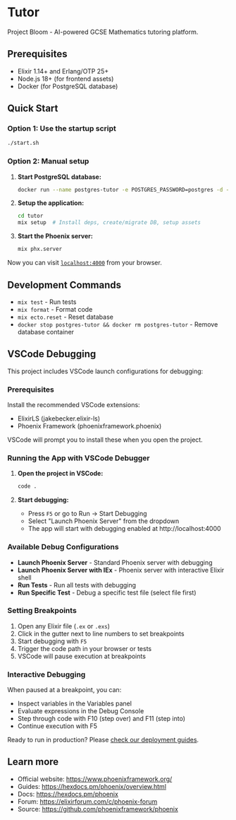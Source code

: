 # Tutor

Project Bloom - AI-powered GCSE Mathematics tutoring platform.

## Prerequisites

- Elixir 1.14+ and Erlang/OTP 25+
- Node.js 18+ (for frontend assets)
- Docker (for PostgreSQL database)

## Quick Start

### Option 1: Use the startup script

```bash
./start.sh
```

### Option 2: Manual setup

1. **Start PostgreSQL database:**

   ```bash
   docker run --name postgres-tutor -e POSTGRES_PASSWORD=postgres -d -p 5432:5432 postgres
   ```

2. **Setup the application:**

   ```bash
   cd tutor
   mix setup  # Install deps, create/migrate DB, setup assets
   ```

3. **Start the Phoenix server:**

   ```bash
   mix phx.server
   ```

Now you can visit [`localhost:4000`](http://localhost:4000) from your browser.

## Development Commands

- `mix test` - Run tests
- `mix format` - Format code  
- `mix ecto.reset` - Reset database
- `docker stop postgres-tutor && docker rm postgres-tutor` - Remove database container

## VSCode Debugging

This project includes VSCode launch configurations for debugging:

### Prerequisites

Install the recommended VSCode extensions:
- ElixirLS (jakebecker.elixir-ls)
- Phoenix Framework (phoenixframework.phoenix)

VSCode will prompt you to install these when you open the project.

### Running the App with VSCode Debugger

1. **Open the project in VSCode:**
   ```bash
   code .
   ```

2. **Start debugging:**
   - Press `F5` or go to Run → Start Debugging
   - Select "Launch Phoenix Server" from the dropdown
   - The app will start with debugging enabled at http://localhost:4000

### Available Debug Configurations

- **Launch Phoenix Server** - Standard Phoenix server with debugging
- **Launch Phoenix Server with IEx** - Phoenix server with interactive Elixir shell
- **Run Tests** - Run all tests with debugging
- **Run Specific Test** - Debug a specific test file (select file first)

### Setting Breakpoints

1. Open any Elixir file (`.ex` or `.exs`)
2. Click in the gutter next to line numbers to set breakpoints
3. Start debugging with `F5`
4. Trigger the code path in your browser or tests
5. VSCode will pause execution at breakpoints

### Interactive Debugging

When paused at a breakpoint, you can:
- Inspect variables in the Variables panel
- Evaluate expressions in the Debug Console
- Step through code with F10 (step over) and F11 (step into)
- Continue execution with F5

Ready to run in production? Please [check our deployment guides](https://hexdocs.pm/phoenix/deployment.html).

## Learn more

- Official website: <https://www.phoenixframework.org/>
- Guides: <https://hexdocs.pm/phoenix/overview.html>
- Docs: <https://hexdocs.pm/phoenix>
- Forum: <https://elixirforum.com/c/phoenix-forum>
- Source: <https://github.com/phoenixframework/phoenix>
